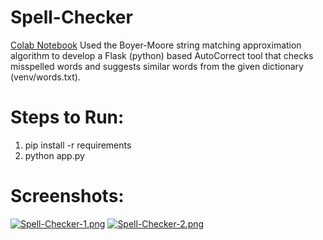 # Spell-Checker
[Colab Notebook](https://colab.research.google.com/drive/1FjXzCSSDuYs3hVS9Rd_ob3X8vIwB9FQm?usp=sharing) Used the Boyer-Moore string matching approximation algorithm to develop a Flask (python) based AutoCorrect tool that checks misspelled words and suggests similar words from the given dictionary (venv/words.txt).

# Steps to Run:
1. pip install -r requirements
2. python app.py

# Screenshots:
[![Spell-Checker-1.png](https://i.postimg.cc/bYH3H5Nm/Spell-Checker-1.png)](https://postimg.cc/0rjY9cSS)
[![Spell-Checker-2.png](https://i.postimg.cc/GtcP5chq/Spell-Checker-2.png)](https://postimg.cc/vgN61wnV)
